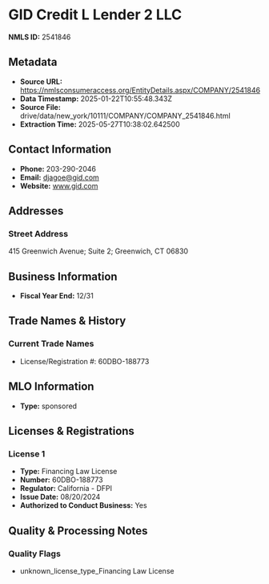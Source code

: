 # GID Credit L Lender 2 LLC

**NMLS ID:** 2541846

## Metadata
- **Source URL:** https://nmlsconsumeraccess.org/EntityDetails.aspx/COMPANY/2541846
- **Data Timestamp:** 2025-01-22T10:55:48.343Z
- **Source File:** drive/data/new_york/10111/COMPANY/COMPANY_2541846.html
- **Extraction Time:** 2025-05-27T10:38:02.642500

## Contact Information
- **Phone:** 203-290-2046
- **Email:** djagoe@gid.com
- **Website:** www.gid.com

## Addresses
### Street Address
415 Greenwich Avenue; Suite 2; Greenwich, CT 06830

## Business Information
- **Fiscal Year End:** 12/31

## Trade Names & History
### Current Trade Names
- License/Registration #: 60DBO-188773

## MLO Information
- **Type:** sponsored

## Licenses & Registrations

### License 1
- **Type:** Financing Law License
- **Number:** 60DBO-188773
- **Regulator:** California - DFPI
- **Issue Date:** 08/20/2024
- **Authorized to Conduct Business:** Yes

## Quality & Processing Notes
### Quality Flags
- unknown_license_type_Financing Law License
